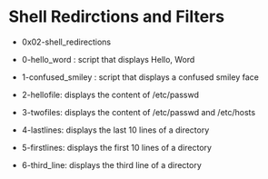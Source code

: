 # Shell Redirctions and Filters
* 0x02-shell_redirections

* 0-hello_word : script that displays Hello, Word
* 1-confused_smiley : script that displays a confused smiley face
* 2-hellofile: displays the content of /etc/passwd
* 3-twofiles: displays the content of /etc/passwd and /etc/hosts
* 4-lastlines: displays the last 10 lines of a directory
* 5-firstlines: displays the first 10 lines of a directory
* 6-third_line: displays the third line of a directory